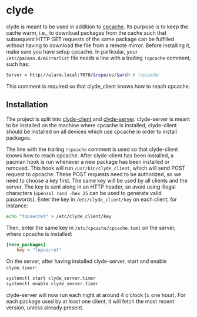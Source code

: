# clyde

clyde is meant to be used in addition to [cpcache](https://github.com/nroi/cpcache).
Its purpose is to keep the cache warm, i.e., to download packages from the cache such that subsequent
HTTP GET requests of the same package can be fulfilled without having to download the file from a remote mirror.
Before installing it, make sure you have setup cpcache. In particular, your `/etc/pacman.d/mirrorlist` file needs a line with a trailing `!cpcache` comment, such has:
```bash
Server = http://alarm.local:7070/$repo/os/$arch # !cpcache
```
This comment is required so that clyde_client knows how to reach cpcache.

## Installation
The project is split into
[clyde-client](https://aur.archlinux.org/packages/clyde-client-git/)
and
[clyde-server](https://aur.archlinux.org/packages/clyde-server-git/).
clyde-server is meant to be installed on the machine where cpcache is installed, clyde-client
should be installed on all devices which use cpcache in order to install packages.

The line with the trailing `!cpcache` comment is used so that clyde-client knows how to reach cpcache. After clyde-client has been installed, a pacman hook is run whenever a new package has been installed or removed. This hook will run `/usr/bin/clyde_client`, which will send POST request to cpcache.
These POST requests need to be authorized, so we need to choose a key first. The same key will be used by all
clients and the server. The key is sent along in an HTTP header, so avoid using illegal characters
(`openssl rand -hex 25` can be used to generate valid passwords).
Enter the key in `/etc/clyde_client/key` on each client, for instance:
```bash
echo "topsecret" > /etc/clyde_client/key
```

Then, enter the same key in `/etc/cpcache/cpcache.toml` on the server, where cpcache is installed:
```toml
[recv_packages]
    key = "topsecret"
```


On the server, after having installed clyde-server, start and enable `clyde.timer`:
```bash
systemctl start clyde_server.timer
systemctl enable clyde_server.timer
```

clyde-server will now run each night at around 4 o'clock (± one hour). For each package used by at
least one client, it will fetch the most recent version, unless already present.
